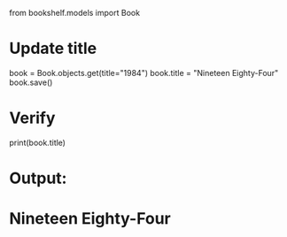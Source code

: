 from bookshelf.models import Book

# Update title
book = Book.objects.get(title="1984")
book.title = "Nineteen Eighty-Four"
book.save()

# Verify
print(book.title)

# Output:
# Nineteen Eighty-Four
